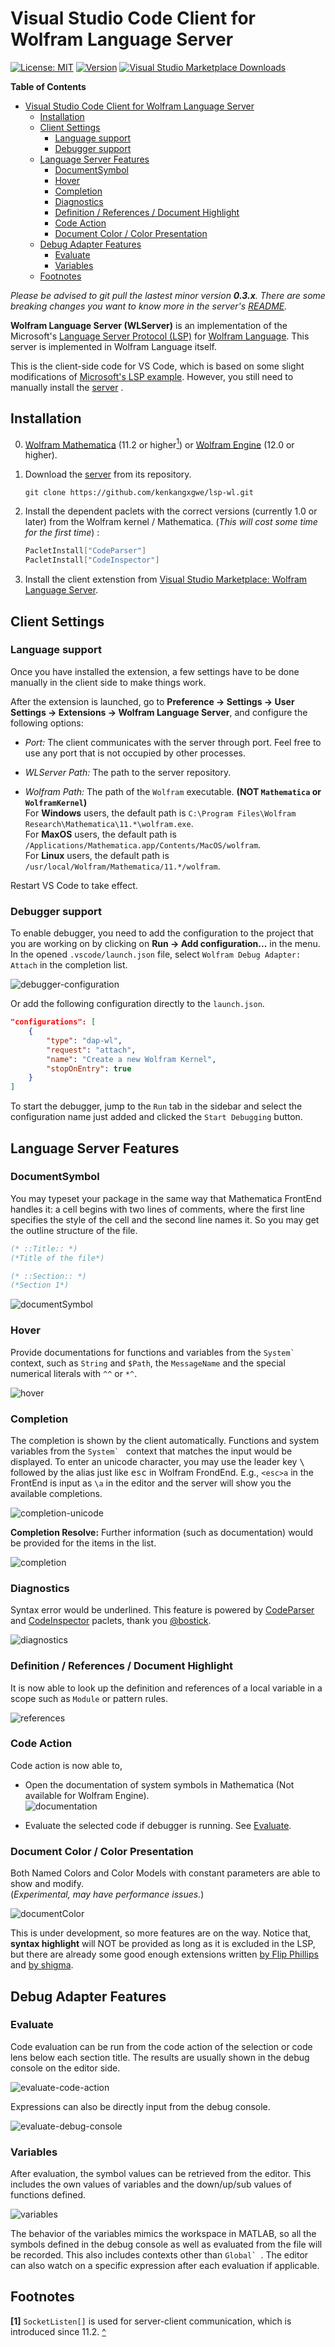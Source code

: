 # Visual Studio Code Client for Wolfram Language Server

[![License: MIT](https://img.shields.io/badge/License-MIT-yellow.svg)](https://opensource.org/licenses/MIT)
[![Version](https://img.shields.io/github/v/release/kenkangxgwe/vscode-lsp-wl)](https://github.com/kenkangxgwe/vscode-lsp-wl/releases)
[![Visual Studio Marketplace Downloads](https://img.shields.io/visual-studio-marketplace/d/lsp-wl.lsp-wl-client)](https://marketplace.visualstudio.com/items?itemName=lsp-wl.lsp-wl-client)

<!-- markdown-toc start - Don't edit this section. Run M-x markdown-toc-refresh-toc -->
**Table of Contents**

- [Visual Studio Code Client for Wolfram Language Server](#visual-studio-code-client-for-wolfram-language-server)
    - [Installation](#installation)
    - [Client Settings](#client-settings)
        - [Language support](#language-support)
        - [Debugger support](#debugger-support)
    - [Language Server Features](#language-server-features)
        - [DocumentSymbol](#documentsymbol)
        - [Hover](#hover)
        - [Completion](#completion)
        - [Diagnostics](#diagnostics)
        - [Definition / References / Document Highlight](#definition--references--document-highlight)
        - [Code Action](#code-action)
        - [Document Color / Color Presentation](#document-color--color-presentation)
    - [Debug Adapter Features](#debug-adapter-features)
        - [Evaluate](#evaluate)
        - [Variables](#variables)
    - [Footnotes](#footnotes)

<!-- markdown-toc end -->

*Please be advised to git pull the lastest minor version __0.3.x__. There are some
breaking changes you want to know more in the server's
[README](https://github.com/kenkangxgwe/lsp-wl/blob/master/README.md).*

**Wolfram Language Server (WLServer)** is an implementation of the Microsoft's
[Language Server Protocol
(LSP)](https://microsoft.github.io/language-server-protocol) for [Wolfram
Language](http://www.wolfram.com/language). This server is
implemented in Wolfram Language itself.

This is the client-side code for VS Code, which is based on some slight
modifications of [Microsoft's LSP
example](https://github.com/Microsoft/vscode-extension-samples/tree/master/lsp-sample).
However, you still need to manually install the
[server](https://github.com/kenkangxgwe/lsp-wl) .

## Installation

0. [Wolfram Mathematica](http://www.wolfram.com/mathematica/) (11.2 or higher<a
    name="ref1"></a>[<sup>1</sup>](#footnote1)) or [Wolfram
    Engine](https://www.wolfram.com/engine/) (12.0 or higher).

1. Download the [server](https://github.com/kenkangxgwe/lsp-wl) from its
   repository.

    ```
    git clone https://github.com/kenkangxgwe/lsp-wl.git
    ```

2. Install the dependent paclets with the correct versions (currently 1.0 or
later) from the Wolfram kernel / Mathematica.
(_This will cost some time for the first time_) :  
    ``` mathematica
    PacletInstall["CodeParser"]
    PacletInstall["CodeInspector"]
    ```

3. Install the client extenstion from [Visual Studio Marketplace: Wolfram
Language Server](https://marketplace.visualstudio.com/items?itemName=lsp-wl.lsp-wl-client).

## Client Settings

### Language support

Once you have installed the extension, a few settings have to be done manually
in the client side to make things work.

After the extension is launched, go to **Preference -> Settings -> User Settings
-> Extensions -> Wolfram Language Server**, and configure the following options:

- *Port:* The client communicates with the server through port. Feel free to use
  any port that is not occupied by other processes.

- *WLServer Path:* The path to the server repository.

- *Wolfram Path:* The path of the `Wolfram` executable. **(NOT `Mathematica` or `WolframKernel`)**  
  For **Windows** users, the default path is `C:\Program Files\Wolfram
  Research\Mathematica\11.*\wolfram.exe`.  
  For **MaxOS** users, the default path is
  `/Applications/Mathematica.app/Contents/MacOS/wolfram`.  
  For **Linux** users, the default path is
  `/usr/local/Wolfram/Mathematica/11.*/wolfram`.

Restart VS Code to take effect.

### Debugger support

To enable debugger, you need to add the configuration to the project that you
are working on by clicking on **Run -> Add configuration...** in the menu. In
the opened `.vscode/launch.json` file, select `Wolfram Debug Adapter: Attach` in
the completion list.

![debugger-configuration](images/debugger_configuration.png)

Or add the following configuration directly to the `launch.json`.

```json
"configurations": [
    {
        "type": "dap-wl",
        "request": "attach",
        "name": "Create a new Wolfram Kernel",
        "stopOnEntry": true
    }
]
```

To start the debugger, jump to the `Run` tab in the sidebar and select the
configuration name just added and clicked the `Start Debugging` button.

## Language Server Features

### DocumentSymbol

You may typeset your package in the same way that Mathematica FrontEnd handles
it: a cell begins with two lines of comments, where the first line specifies the
style of the cell and the second line names it. So you may get the outline
structure of the file.

``` mathematica
(* ::Title:: *)
(*Title of the file*)

(* ::Section:: *)
(*Section 1*)
```

![documentSymbol](https://raw.githubusercontent.com/kenkangxgwe/lsp-wl/master/images/documentSymbol.png)

### Hover

Provide documentations for functions and variables from the ``System` ``
context, such as `String` and `$Path`, the `MessageName` and the special
numerical literals with `^^` or `*^`.

![hover](https://raw.githubusercontent.com/kenkangxgwe/lsp-wl/master/images/hover.png)

### Completion

The completion is shown by the client automatically. Functions and system
variables from the ``System` `` context that matches the input would be
displayed. To enter an unicode character, you may use the leader key
<kbd>\\</kbd> followed by the alias just like <kbd>esc</kbd> in Wolfram
FrondEnd. E.g., `<esc>a` in the FrontEnd is input as `\a` in the editor and the
server will show you the available completions.

![completion-unicode](https://raw.githubusercontent.com/kenkangxgwe/lsp-wl/master/images/completion_alias.png)

**Completion Resolve:** Further information (such as documentation) would be
provided for the items in the list.

![completion](https://raw.githubusercontent.com/kenkangxgwe/lsp-wl/master/images/completion.png)

### Diagnostics

Syntax error would be underlined. This feature is powered by
[CodeParser](https://github.com/WolframResearch/codeparser) and
[CodeInspector](https://github.com/WolframResearch/codeinspector) paclets, thank
you [@bostick](https://github.com/bostick).

![diagnostics](https://raw.githubusercontent.com/kenkangxgwe/lsp-wl/master/images/diagnostics.png)

### Definition / References / Document Highlight

It is now able to look up the definition and references of a local variable in a
scope such as `Module` or pattern rules.

![references](https://raw.githubusercontent.com/kenkangxgwe/lsp-wl/master/images/references.png)

### Code Action

Code action is now able to,

- Open the documentation of system symbols in Mathematica (Not available for
  Wolfram Engine).  
  ![documentation](https://raw.githubusercontent.com/kenkangxgwe/lsp-wl/master/images/codeActionSymbolDocumentation.png)

- Evaluate the selected code if debugger is running. See [Evaluate](#evaluate).

### Document Color / Color Presentation

Both Named Colors and
Color Models with constant parameters are able to show and modify.  
(_Experimental, may have performance issues._)

![documentColor](https://raw.githubusercontent.com/kenkangxgwe/lsp-wl/master/images/documentColor.png)

This is under development, so more features are on the way. Notice that,
**syntax highlight** will NOT be provided as long as it is excluded in the LSP,
but there are already some good enough extensions written [by Flip
Phillips](https://marketplace.visualstudio.com/items?itemName=flipphillips.wolfram-language)
and
[by shigma](https://marketplace.visualstudio.com/items?itemName=shigma.vscode-wl).

## Debug Adapter Features

### Evaluate

Code evaluation can be run from the code action of the selection or code lens
below each section title. The results are usually shown in the debug console on
the editor side.

![evaluate-code-action](https://raw.githubusercontent.com/kenkangxgwe/lsp-wl/master/images/evaluate_code_action.png)

Expressions can also be directly input from the debug console.

![evaluate-debug-console](https://raw.githubusercontent.com/kenkangxgwe/lsp-wl/master/images/evaluate_debug_console.png)

### Variables

After evaluation, the symbol values can be retrieved from the editor. This
includes the own values of variables and the down/up/sub values of functions
defined.

![variables](https://raw.githubusercontent.com/kenkangxgwe/lsp-wl/master/images/variables.png)

The behavior of the variables mimics the workspace in MATLAB, so all the symbols
defined in the debug console as well as evaluated from the file will be
recorded. This also includes contexts other than ``Global` ``. The editor can
also watch on a specific expression after each evaluation if applicable.

## Footnotes

<a name="footnote1"> </a> **[1]** `SocketListen[]` is used for server-client
communication, which is introduced since 11.2. [^](#ref1)
